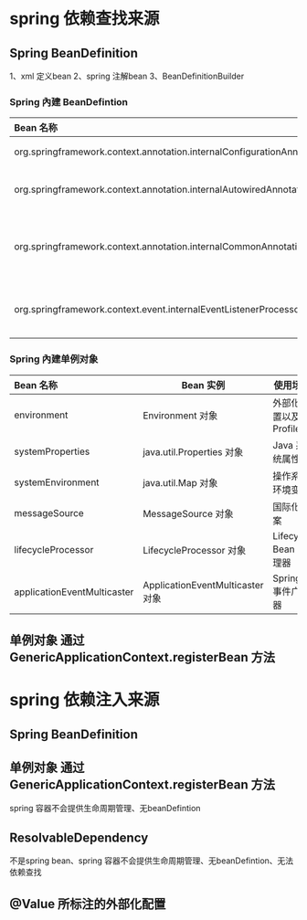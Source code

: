 # spring 依赖查找来源
## Spring BeanDefinition
1、xml 定义bean
2、spring 注解bean
3、BeanDefinitionBuilder
### Spring 內建 BeanDefintion

|Bean 名称| Bean 实例 |使用场景
|:------- |------|----|
|org.springframework.context.annotation.internalConfigurationAnnotationProcessor|ConfigurationClassPostProcessor对象|处理 Spring 配置类
org.springframework.context.annotation.internalAutowiredAnnotationProcessor|AutowiredAnnotationBeanPostProcessor 对象|处理 @Autowired 以及@Value 注解
|org.springframework.context.annotation.internalCommonAnnotationProcessor|CommonAnnotationBeanPostProcessor 对象|（条件激活）处理 JSR-250 注解，如 @PostConstruct 等
|org.springframework.context.event.internalEventListenerProcessor|EventListenerMethodProcessor对象|处理标注 @EventListener 的Spring 事件监听方法
### Spring 內建单例对象
|Bean 名称| Bean 实例 |使用场景
|:------- |------|----|
|environment|Environment 对象|外部化配置以及 Profiles
|systemProperties| java.util.Properties 对象 |Java 系统属性
|systemEnvironment |java.util.Map 对象 |操作系统环境变量
|messageSource| MessageSource 对象 |国际化文案
|lifecycleProcessor |LifecycleProcessor 对象 |Lifecycle Bean 处理器
|applicationEventMulticaster |ApplicationEventMulticaster 对象|Spring 事件广播器
## 单例对象 通过 GenericApplicationContext.registerBean 方法

# spring 依赖注入来源
## Spring BeanDefinition
## 单例对象 通过 GenericApplicationContext.registerBean 方法
spring 容器不会提供生命周期管理、无beanDefintion
## ResolvableDependency 
不是spring bean、spring 容器不会提供生命周期管理、无beanDefintion、无法依赖查找
## @Value 所标注的外部化配置